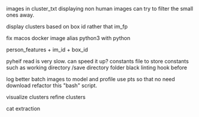images in cluster_txt displaying non human images
can try to filter the small ones away. 

display clusters based on box id rather that im_fp

fix macos docker image
alias python3 with python

person_features + im_id + box_id

pyheif read is very slow. can speed it up?
constants file to store constants such as working directory /save directory folder
black linting hook before 

log better
batch images to model and profile
use pts so that no need download
refactor this "bash" script.

visualize clusters
refine clusters

cat extraction
